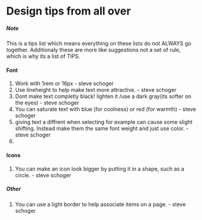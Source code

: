# Design tips from all over
##### Note
This is a tips list which means everything on these lists do not ALWAYS go together. Additionaly these are more like suggestions not a set of rule, which is why its a list of TIPS.

#### Font
1. Work with 1rem or 16px - steve schoger
2. Use lineheight to help make text more attractive. - steve schoger
3. Dont make text completly black! lighten it /use a dark gray(its softer on the eyes) - steve schoger
4. You can saturate text with blue (for coolness) or red (for warmth) - steve schoger
5. giving text a diffrent when selecting for example can cause some slight shifting. Instead make them the same font weight and just use color. - steve schoger
6. 

#### Icons
1. You can make an icon look bigger by putting it in a shape, such as a circle. - steve schoger

##### Other
1. You can use a light border to help associate items on a page. - steve schoger
